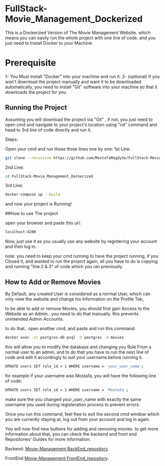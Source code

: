 # FullStack-Movie_Management_Dockerized
This is a Dockerized Version of The Movie Management Website. which means you can easily run the whole project with one line of code. and you just need to Install Docker to your Machine.

# Prerequisite
1- You Must install "Docker" into your machine and run it.
2- (optional) if you won't download the project manually and want it to be downloaded automatically, you need to install "Git" software into your machine so that it downloads the project for you.

## Running the Project
Assuming you will download the project via "Git" , if not, you just need to open cmd and navigate to your project's location using "cd" command and head to 3rd line of code directly and run it.

Steps:

Open your cmd and run those three lines one by one:
1st Line:
```bash
git clone --recursive https://github.com/MostafaMagdySe/FullStack-Movie_Management_Dockerized.git
```
2nd Line:
```bash
cd FullStack-Movie_Management_Dockerized
```
3rd Line:
```bash
docker-compose up --build
```
and now your project is Running!

##How to use The project

open your browser and paste this url:
```bash
localhost:4200
```

Now, just use it as you usually use any website by registering your account and then log in.

note: you need to keep your cmd running to have the project running, if you Closed it, and wanted to run the project again, all you have to do is copying and running "line 2 & 3" of code which you ran previously.

## How to Add or Remove Movies
By Default, any created User is considered as a normal User, which can only view the website and change his Information on the  Profile Tab,

to be able to add or remove Movies, you should first gain Access to the Website as an Admin.. you need to do that manually. this prevents unintended Admin Accounts.

to do that.. open another cmd, and paste and run this command:
```bash
docker exec -it postgres-db psql -U postgres -d movies
```
this will allow you to modify the database and changing you Role From a normal user to an admin, and to do that you have to run the next line of code and edit it accordingly to suit your username before running it.

```bash
UPDATE users SET role_id = 1 WHERE username = 'your_user_name';
```
for example if your username was Mostafa, you will have the following line of code:
```bash
UPDATE users SET role_id = 1 WHERE username = 'Mostafa';
```


make sure the you changed your_user_name with exactly the same username you used during registeration process to prevent errors.

Once you run this command, feel free to exit the second cmd window which you are currently staying at, log out from your account and log in again.

You will now find new buttons for adding and removing movies. to get more information about that, you can ckeck the backend and front end Repositories' Guides for more information.

Backend:  [Movie-Management BackEnd_repository](https://github.com/MostafaMagdySe/Movie-Management).

FrontEnd  [Movie-Management FrontEnd_repository](https://github.com/MostafaMagdySe/Movie-Management-Front-End).
